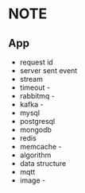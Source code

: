 # NOTE

## App
- request id
- server sent event
- stream
- timeout -
- rabbitmq -
- kafka -
- mysql
- postgresql
- mongodb
- redis
- memcache -
- algorithm
- data structure
- mqtt
- image -